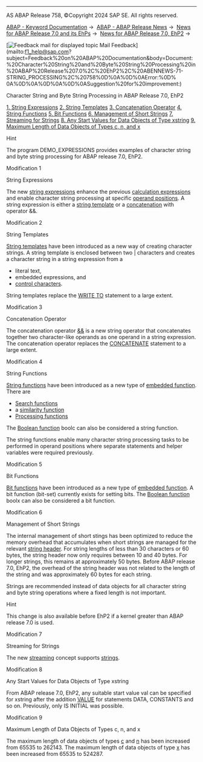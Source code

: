   

* * *

AS ABAP Release 758, ©Copyright 2024 SAP SE. All rights reserved.

[ABAP - Keyword Documentation](https://help.sap.com/doc/abapdocu_758_index_htm/7.58/en-US/abenabap.htm) →  [ABAP - ABAP Release News](https://help.sap.com/doc/abapdocu_758_index_htm/7.58/en-US/abennews.htm) →  [News for ABAP Release 7.0 and its EhPs](https://help.sap.com/doc/abapdocu_758_index_htm/7.58/en-US/abennews-70_ehps.htm) →  [News for ABAP Release 7.0, EhP2](https://help.sap.com/doc/abapdocu_758_index_htm/7.58/en-US/abennews-71.htm) → 

 [![](Mail.gif?object=Mail.gif "Feedback mail for displayed topic") Mail Feedback](mailto:f1_help@sap.com?subject=Feedback%20on%20ABAP%20Documentation&body=Document:%20Character%20String%20and%20Byte%20String%20Processing%20in%20ABAP%20Release%207.0%2C%20EhP2%2C%20ABENNEWS-71-STRING_PROCESSING%2C%20758%0D%0A%0D%0AError:%0D%
0A%0D%0A%0D%0A%0D%0ASuggestion%20for%20improvement:)

Character String and Byte String Processing in ABAP Release 7.0, EhP2

[1\. String Expressions](#!ABAP_MODIFICATION_1@1@)
[2\. String Templates](#!ABAP_MODIFICATION_2@2@)
[3\. Concatenation Operator](#!ABAP_MODIFICATION_3@3@)
[4\. String Functions](#!ABAP_MODIFICATION_4@4@)
[5\. Bit Functions](#!ABAP_MODIFICATION_5@5@)
[6\. Management of Short Strings](#!ABAP_MODIFICATION_6@6@)
[7\. Streaming for Strings](#!ABAP_MODIFICATION_7@7@)
[8\. Any Start Values for Data Objects of Type xstring](#!ABAP_MODIFICATION_8@8@)
[9\. Maximum Length of Data Objects of Types c, n, and x](#!ABAP_MODIFICATION_9@9@)

Hint

The program DEMO\_EXPRESSIONS provides examples of character string and byte string processing for ABAP release 7.0, EhP2.

Modification 1   

String Expressions

The new [string expressions](https://help.sap.com/doc/abapdocu_758_index_htm/7.58/en-US/abapcompute_string.htm) enhance the previous [calculation expressions](https://help.sap.com/doc/abapdocu_758_index_htm/7.58/en-US/abencalculation_expression_glosry.htm "Glossary Entry") and enable character string processing at specific [operand positions](https://help.sap.com/doc/abapdocu_758_index_htm/7.58/en-US/abenexpression_positions.htm). A string expression is either a [string template](https://help.sap.com/doc/abapdocu_758_index_htm/7.58/en-US/abenstring_templates.htm) or a [concatenation](https://help.sap.com/doc/abapdocu_758_index_htm/7.58/en-US/abenstring_operators.htm) with operator &&.

Modification 2   

String Templates

[String templates](https://help.sap.com/doc/abapdocu_758_index_htm/7.58/en-US/abenstring_templates.htm) have been introduced as a new way of creating character strings. A string template is enclosed between two | characters and creates a character string in a string expression from a

-   literal text,
-   embedded expressions, and
-   [control characters](https://help.sap.com/doc/abapdocu_758_index_htm/7.58/en-US/abencontrol_character_glosry.htm "Glossary Entry").

String templates replace the [WRITE TO](https://help.sap.com/doc/abapdocu_758_index_htm/7.58/en-US/abapwrite_to.htm) statement to a large extent.

Modification 3   

Concatenation Operator

The concatenation operator [&&](https://help.sap.com/doc/abapdocu_758_index_htm/7.58/en-US/abenstring_operators.htm) is a new string operator that concatenates together two character-like operands as one operand in a string expression. The concatenation operator replaces the [CONCATENATE](https://help.sap.com/doc/abapdocu_758_index_htm/7.58/en-US/abapconcatenate.htm) statement to a large extent.

Modification 4   

String Functions

[String functions](https://help.sap.com/doc/abapdocu_758_index_htm/7.58/en-US/abenstring_functions.htm) have been introduced as a new type of [embedded function](https://help.sap.com/doc/abapdocu_758_index_htm/7.58/en-US/abenbuiltin_function_glosry.htm "Glossary Entry"). There are

-   [Search functions](https://help.sap.com/doc/abapdocu_758_index_htm/7.58/en-US/abensearch_functions.htm)
-   a [similarity function](https://help.sap.com/doc/abapdocu_758_index_htm/7.58/en-US/abendistance_functions.htm)
-   [Processing functions](https://help.sap.com/doc/abapdocu_758_index_htm/7.58/en-US/abenprocess_functions.htm)

The [Boolean function](https://help.sap.com/doc/abapdocu_758_index_htm/7.58/en-US/abenboole_functions.htm) boolc can also be considered a string function.

The string functions enable many character string processing tasks to be performed in operand positions where separate statements and helper variables were required previously.

Modification 5   

Bit Functions

[Bit functions](https://help.sap.com/doc/abapdocu_758_index_htm/7.58/en-US/abenbit_functions.htm) have been introduced as a new type of [embedded function](https://help.sap.com/doc/abapdocu_758_index_htm/7.58/en-US/abenbuiltin_function_glosry.htm "Glossary Entry"). A bit function (bit-set) currently exists for setting bits. The [Boolean function](https://help.sap.com/doc/abapdocu_758_index_htm/7.58/en-US/abenboole_functions.htm) boolx can also be considered a bit function.

Modification 6   

Management of Short Strings

The internal management of short stings has been optimized to reduce the memory overhead that accumulates when short strings are managed for the relevant [string header](https://help.sap.com/doc/abapdocu_758_index_htm/7.58/en-US/abenmemory_consumption_1.htm). For string lengths of less than 30 characters or 60 bytes, the string header now only requires between 10 and 40 bytes. For longer strings, this remains at approximately 50 bytes. Before ABAP release 7.0, EhP2, the overhead of the string header was not related to the length of the string and was approximately 60 bytes for each string.

Strings are recommended instead of data objects for all character string and byte string operations where a fixed length is not important.

Hint

This change is also available before EhP2 if a kernel greater than ABAP release 7.0 is used.

Modification 7   

Streaming for Strings

The new [streaming](https://help.sap.com/doc/abapdocu_758_index_htm/7.58/en-US/abenstreaming_glosry.htm "Glossary Entry") concept supports [strings](https://help.sap.com/doc/abapdocu_758_index_htm/7.58/en-US/abenstring_streams.htm).

Modification 8   

Any Start Values for Data Objects of Type xstring

From ABAP release 7.0, EhP2, any suitable start value val can be specified for xstring after the addition [VALUE](https://help.sap.com/doc/abapdocu_758_index_htm/7.58/en-US/abapdata_options.htm) for statements DATA, CONSTANTS and so on. Previously, only IS INITIAL was possible.

Modification 9   

Maximum Length of Data Objects of Types c, n, and x

The maximum length of data objects of types [c](https://help.sap.com/doc/abapdocu_758_index_htm/7.58/en-US/abenbuilt_in_types_complete.htm) and [n](https://help.sap.com/doc/abapdocu_758_index_htm/7.58/en-US/abenbuilt_in_types_complete.htm) has been increased from 65535 to 262143. The maximum length of data objects of type [x](https://help.sap.com/doc/abapdocu_758_index_htm/7.58/en-US/abenbuilt_in_types_complete.htm) has been increased from 65535 to 524287.